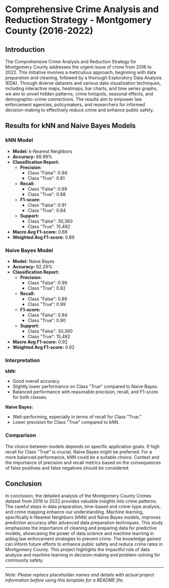 # Comprehensive Crime Analysis and Reduction Strategy - Montgomery County (2016-2022)

## Introduction

The Comprehensive Crime Analysis and Reduction Strategy for Montgomery County addresses the urgent issue of crime from 2016 to 2022. This initiative involves a meticulous approach, beginning with data preparation and cleaning, followed by a thorough Exploratory Data Analysis (EDA). Through diverse datasets and various data visualization techniques, including interactive maps, heatmaps, bar charts, and time series graphs, we aim to unveil hidden patterns, crime hotspots, seasonal effects, and demographic-crime connections. The results aim to empower law enforcement agencies, policymakers, and researchers for informed decision-making to effectively reduce crime and enhance public safety.

## Results for kNN and Naive Bayes Models

### kNN Model

- **Model:** k-Nearest Neighbors
- **Accuracy:** 88.99%
- **Classification Report:**
  - **Precision:**
    - Class "False": 0.94
    - Class "True": 0.81
  - **Recall:**
    - Class "False": 0.89
    - Class "True": 0.88
  - **F1-score:**
    - Class "False": 0.91
    - Class "True": 0.84
  - **Support:**
    - Class "False": 30,360
    - Class "True": 15,492
- **Macro Avg F1-score:** 0.88
- **Weighted Avg F1-score:** 0.89

### Naive Bayes Model

- **Model:** Naive Bayes
- **Accuracy:** 92.29%
- **Classification Report:**
  - **Precision:**
    - Class "False": 0.99
    - Class "True": 0.82
  - **Recall:**
    - Class "False": 0.89
    - Class "True": 0.99
  - **F1-score:**
    - Class "False": 0.94
    - Class "True": 0.90
  - **Support:**
    - Class "False": 30,360
    - Class "True": 15,492
- **Macro Avg F1-score:** 0.92
- **Weighted Avg F1-score:** 0.92

### Interpretation

**kNN:**
- Good overall accuracy.
- Slightly lower performance on Class "True" compared to Naive Bayes.
- Balanced performance with reasonable precision, recall, and F1-score for both classes.

**Naive Bayes:**
- Well-performing, especially in terms of recall for Class "True."
- Lower precision for Class "True" compared to kNN.

### Comparison

The choice between models depends on specific application goals. If high recall for Class "True" is crucial, Naive Bayes might be preferred. For a more balanced performance, kNN could be a suitable choice. Context and the importance of precision and recall metrics based on the consequences of false positives and false negatives should be considered.

## Conclusion

In conclusion, the detailed analysis of the Montgomery County Crimes dataset from 2016 to 2022 provides valuable insights into crime patterns. The careful steps in data preparation, time-based and crime-type analysis, and crime mapping enhance our understanding. Machine learning, specifically k-Nearest Neighbors (kNN) and Naive Bayes models, improves prediction accuracy after advanced data preparation techniques. This study emphasizes the importance of cleaning and preparing data for predictive models, showcasing the power of data science and machine learning in aiding law enforcement strategies to prevent crime. The knowledge gained can inform future efforts to enhance public safety and reduce crime rates in Montgomery County. This project highlights the impactful role of data analysis and machine learning in decision-making and problem-solving for community safety.

---

*Note: Please replace placeholder names and details with actual project information before using this template for a README file.*
